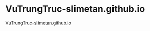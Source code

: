 # VuTrungTruc-slimetan.github.io
[VuTrungTruc-slimetan.github.io](://vutrungtruc-slimetan.github.io/)
